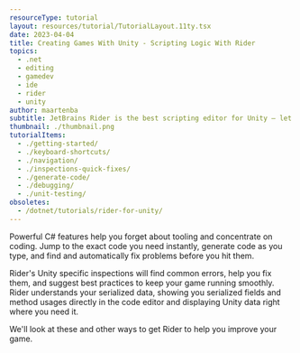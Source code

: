 ```yaml
---
resourceType: tutorial
layout: resources/tutorial/TutorialLayout.11ty.tsx
date: 2023-04-04
title: Creating Games With Unity - Scripting Logic With Rider
topics:
  - .net
  - editing
  - gamedev
  - ide
  - rider
  - unity
author: maartenba
subtitle: JetBrains Rider is the best scripting editor for Unity – let's find out why!
thumbnail: ./thumbnail.png
tutorialItems:
  - ./getting-started/
  - ./keyboard-shortcuts/
  - ./navigation/
  - ./inspections-quick-fixes/
  - ./generate-code/
  - ./debugging/
  - ./unit-testing/
obsoletes:
  - /dotnet/tutorials/rider-for-unity/
---
```


Powerful C# features help you forget about tooling and concentrate on coding.
Jump to the exact code you need instantly, generate code as you type, and find and automatically fix problems before you hit them.

Rider's Unity specific inspections will find common errors, help you fix them, and suggest best practices to keep your game running smoothly.
Rider understands your serialized data, showing you serialized fields and method usages directly in the code editor and displaying Unity data right where you need it.

We'll look at these and other ways to get Rider to help you improve your game.
